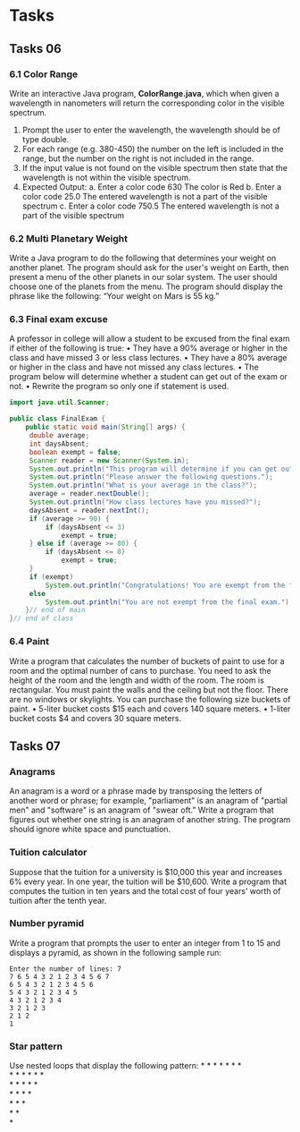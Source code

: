 # Tasks

## Tasks 06

### 6.1 Color Range

Write an interactive Java program, **ColorRange.java**, which when given a wavelength in nanometers will return the corresponding color in the visible spectrum.

1. Prompt the user to enter the wavelength, the wavelength should be of type double.
2. For each range (e.g. 380-450) the number on the left is included in the range, but the number on the right is not included in the range.
3. If the input value is not found on the visible spectrum then state that the wavelength is not within the visible spectrum.
4. Expected Output:
  a. Enter a color code
     630
     The color is Red
  b. Enter a color code
     25.0
     The entered wavelength is not a part of the visible spectrum
  c. Enter a color code
     750.5
     The entered wavelength is not a part of the visible spectrum


### 6.2 Multi Planetary Weight

Write a Java program to do the following that determines your weight on another planet. The program should ask
for the user's weight on Earth, then present a menu of the other planets in our solar system. The user should
choose one of the planets from the menu. The program should display the phrase like the following: “Your weight on Mars is 55 kg.”


### 6.3 Final exam excuse

A professor in college will allow a student to be excused from the final exam if either of the following is true:
• They have a 90% average or higher in the class and have missed 3 or less class lectures.
• They have a 80% average or higher in the class and have not missed any class lectures.
• The program below will determine whether a student can get out of the exam or not.
• Rewrite the program so only one if statement is used.

```java
import java.util.Scanner;

public class FinalExam {
    public static void main(String[] args) {
   	 double average;
   	 int daysAbsent;
   	 boolean exempt = false;
   	 Scanner reader = new Scanner(System.in);
   	 System.out.println("This program will determine if you can get out of the final exam.");
   	 System.out.println("Please answer the following questions.");
   	 System.out.println("What is your average in the class?");
   	 average = reader.nextDouble();
   	 System.out.println("How class lectures have you missed?");
   	 daysAbsent = reader.nextInt();
   	 if (average >= 90) {
   		 if (daysAbsent <= 3)
   			 exempt = true;
   	 } else if (average >= 80) {
   		 if (daysAbsent <= 0)
   			 exempt = true;
   	 }
   	 if (exempt)
   		 System.out.println("Congratulations! You are exempt from the final exam.");
   	 else
   		 System.out.println("You are not exempt from the final exam.");
    }// end of main
}// end of class

```

### 6.4 Paint

Write a program that calculates the number of buckets of paint to use for a room and the optimal number of cans to
purchase.
You need to ask the height of the room and the length and width of the room. The room is rectangular. You must
paint the walls and the ceiling but not the floor. There are no windows or skylights. You can purchase the following
size buckets of paint.
• 5-liter bucket costs $15 each and covers 140 square meters.
• 1-liter bucket costs $4 and covers 30 square meters.

## Tasks 07

### Anagrams
An anagram is a word or a phrase made by transposing the letters of another word or phrase; for example, "parliament" is an anagram of "partial men" and "software" is an anagram of "swear oft." Write a program that figures out whether one string is an anagram of another string. The program should ignore white space and punctuation.

### Tuition calculator
Suppose that the tuition for a university is $10,000 this year and increases 6% every year. In one year, the tuition will be $10,600. Write a program that computes the tuition in ten years and the total cost of four years’ worth of tuition after the tenth year.

### Number pyramid

Write a program that prompts the user to enter an integer from 1 to 15 and displays a pyramid, as shown in the following sample run:

```
Enter the number of lines: 7
7 6 5 4 3 2 1 2 3 4 5 6 7
6 5 4 3 2 1 2 3 4 5 6
5 4 3 2 1 2 3 4 5
4 3 2 1 2 3 4
3 2 1 2 3
2 1 2
1
```

### Star pattern 

Use nested loops that display the following pattern:
 \* \* \* \* \* \* \*  
  \* \* \* \* \* \*  
     \* \* \* \* \*  
       \* \* \* \*  
         \* \* \*  
           \* \*  
             \*  




